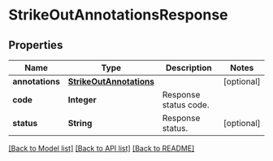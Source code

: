 ﻿
# StrikeOutAnnotationsResponse


## Properties
Name | Type | Description | Notes
------------ | ------------- | ------------- | -------------
**annotations** | [**StrikeOutAnnotations**](StrikeOutAnnotations.md) |  | [optional]
**code** | **Integer** | Response status code. | 
**status** | **String** | Response status. | [optional]


[[Back to Model list]](../../README.md#documentation-for-models) [[Back to API list]](../../README.md#documentation-for-api-endpoints) [[Back to README]](../../README.md)


